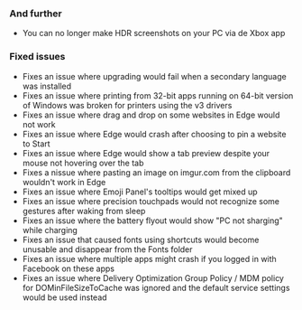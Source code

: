 ### And further
- You can no longer make HDR screenshots on your PC via de Xbox app

### Fixed issues
- Fixes an issue where upgrading would fail when a secondary language was installed
- Fixes an issue where printing from 32-bit apps running on 64-bit version of Windows was broken for printers using the v3 drivers
- Fixes an issue where drag and drop on some websites in Edge would not work
- Fixes an issue where Edge would crash after choosing to pin a website to Start
- Fixes an issue where Edge would show a tab preview despite your mouse not hovering over the tab
- Fixes a nissue where pasting an image on imgur.com from the clipboard wouldn't work in Edge
- Fixes an issue where Emoji Panel's tooltips would get mixed up
- Fixes an issue where precision touchpads would not recognize some gestures after waking from sleep
- Fixes an issue where the battery flyout would show "PC not sharging" while charging
- Fixes an issue that caused fonts using shortcuts would become unusable and disappear from the Fonts folder
- Fixes an issue where multiple apps might crash if you logged in with Facebook on these apps
- Fixes an issue where Delivery Optimization Group Policy / MDM policy for DOMinFileSizeToCache was ignored and the default service settings would be used instead